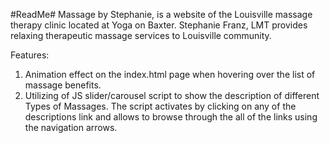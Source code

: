 #ReadMe#
Massage by Stephanie, is a website of the Louisville massage therapy clinic located at Yoga on Baxter. Stephanie Franz, LMT provides relaxing therapeutic massage services to Louisville community.

Features:
1. Animation effect on the index.html page when hovering over the list of massage benefits.
2. Utilizing of JS slider/carousel script to show the description of different Types of Massages. The script activates by clicking on any of the descriptions link and allows to browse through the all of the links using the navigation arrows.
